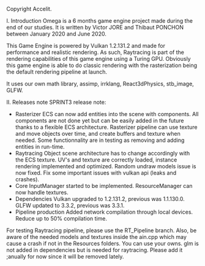 Copyright Accelit.

I. Introduction
Omega is a 6 months game engine project made during the end of our studies.
It is written by Victor JORE and Thibaut PONCHON between January 2020 and June 2020.

This Game Engine is powered by Vulkan 1.2.131.2 and made for performance and realistic rendering. As such, Raytracing is part of the rendering capabilities of this game engine using a Turing GPU.
Obviously this game engine is able to do classic rendering with the rasterization being the default rendering pipeline at launch.

It uses our own math library, assimp, irrklang, React3dPhysics, stb_image, GLFW.

II. Releases note
SPRINT3 release note:
- Rasterizer
	ECS can now add entities into the scene with components. All components are not done yet but can be easily added in the future thanks to a flexible ECS architecture.
	Rasterizer pipeline can use texture and move objects over time, and create buffers and texture when needed. Some functionnality are in testing as removing and adding entities in run-time.
- Raytracing
	Object scene architecture has to change accordingly with the ECS texture. UV's and texture are correctly loaded, instance rendering implemented and optimized. Random undraw models issue is now fixed.
	Fix some important issues with vulkan api (leaks and crashes).
- Core
	InputManager started to be implemented.
	ResourceManager can now handle textures. 
- Dependencies
	Vulkan upgraded to 1.2.131.2, previous was 1.1.130.0.
	GLFW updated to 3.3.2, previous was 3.3.1.
- Pipeline production
	Added network compilation through local devices. Reduce up to 50% compilation time.

For testing Raytracing pipeline, please use the RT_Pipeline branch.
Also, be aware of the needed models and textures inside the ain.cpp which may cause a crash if not in the Resources folders. You can use your owns.
glm is not added in dependencies but is needed for raytracing. Please add it ;anually for now since it will be removed lately.
